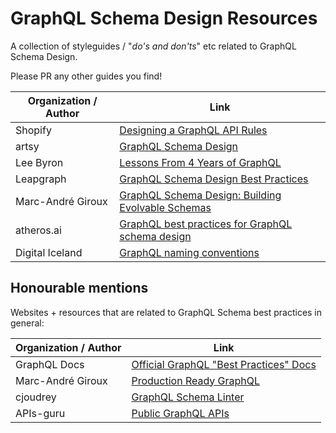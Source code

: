 # GraphQL Schema Design Resources

A collection of styleguides / "_do's and don'ts_" etc related to GraphQL Schema Design.

Please PR any other guides you find!

| Organization / Author | Link                                                                                                                                                   |
| --------------------- | ------------------------------------------------------------------------------------------------------------------------------------------------------ |
| Shopify               | [Designing a GraphQL API Rules](https://github.com/Shopify/graphql-design-tutorial/blob/master/TUTORIAL.md#tldr-the-rules)                                        |
| artsy                 | [GraphQL Schema Design](https://github.com/artsy/README/blob/master/playbooks/graphql-schema-design.md)                                                |
| Lee Byron             | [Lessons From 4 Years of GraphQL](https://www.graphql.com/articles/4-years-of-graphql-lee-byron)                                                       |
| Leapgraph             | [GraphQL Schema Design Best Practices](https://leapgraph.com/graphql-schema-design-best-practices)                                                     |
| Marc-André Giroux     | [GraphQL Schema Design: Building Evolvable Schemas](https://www.apollographql.com/blog/graphql-schema-design-building-evolvable-schemas-1501f3c59ed5/) |
| atheros.ai            | [GraphQL best practices for GraphQL schema design](https://atheros.ai/blog/graphql-best-practices-for-graphql-schema-design)                           |
| Digital Iceland | [GraphQL naming conventions](https://github.com/island-is/handbook/blob/graphql-naming-conventions/docs/api-design-guide/graphql-naming-conventions.md) |

## Honourable mentions

Websites + resources that are related to GraphQL Schema best practices in general:

| Organization / Author | Link                                                                                |
| --------------------- | ----------------------------------------------------------------------------------- |
| GraphQL Docs          | [Official GraphQL "Best Practices" Docs](https://graphql.org/learn/best-practices/) |
| Marc-André Giroux     | [Production Ready GraphQL](https://productionreadygraphql.com/)                     |
| cjoudrey              | [GraphQL Schema Linter](https://github.com/cjoudrey/graphql-schema-linter)          |
| APIs-guru             | [Public GraphQL APIs](https://github.com/APIs-guru/graphql-apis)                    |

